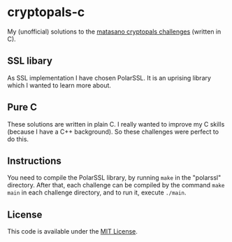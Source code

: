 # cryptopals-c
My (unofficial) solutions to the [matasano cryptopals challenges](http://cryptopals.com/)
(written in C).

## SSL libary

As SSL implementation I have chosen PolarSSL. It is an uprising library
which I wanted to learn more about.

## Pure C

These solutions are written in plain C. I really wanted to improve my
C skills (because I have a C++ background). So these challenges were perfect
to do this.

## Instructions

You need to compile the PolarSSL library, by running `make` in the "polarssl"
directory.
After that, each challenge can be compiled by the command `make main` in each challenge
directory, and to run it, execute `./main`.

## License

This code is available under the [MIT License](LICENSE).
